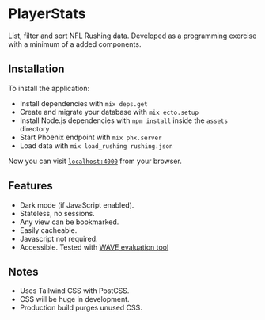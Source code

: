 # PlayerStats

List, filter and sort NFL Rushing data. Developed as a programming exercise with a minimum of a added components.

## Installation

To install the application:

- Install dependencies with `mix deps.get`
- Create and migrate your database with `mix ecto.setup`
- Install Node.js dependencies with `npm install` inside the `assets` directory
- Start Phoenix endpoint with `mix phx.server`
- Load data with `mix load_rushing rushing.json`

Now you can visit [`localhost:4000`](http://localhost:4000) from your browser.

## Features

- Dark mode (if JavaScript enabled).
- Stateless, no sessions.
- Any view can be bookmarked.
- Easily cacheable.
- Javascript not required.
- Accessible. Tested with [WAVE evaluation tool](https://chrome.google.com/webstore/detail/wave-evaluation-tool/jbbplnpkjmmeebjpijfedlgcdilocofh)

## Notes

- Uses Tailwind CSS with PostCSS.
- CSS will be huge in development.
- Production build purges unused CSS.
